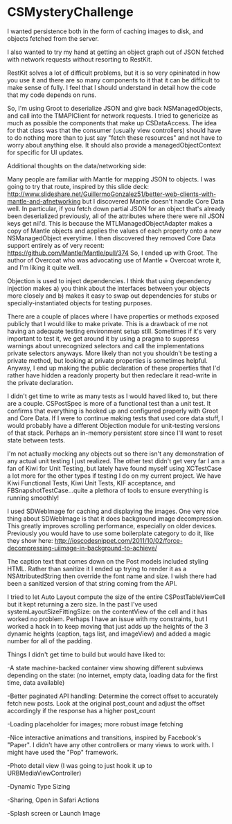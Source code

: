 CSMysteryChallenge
==================

I wanted persistence both in the form of caching images to disk, and objects fetched from the server.

I also wanted to try my hand at getting an object graph out of JSON fetched with network requests without resorting to RestKit.

RestKit solves a lot of difficult problems, but it is so very opininated in how you use it and there are so many components to it that it can be difficult to make sense of fully. I feel that I should understand in detail how the code that my code depends on runs.

So, I'm using Groot to deserialize JSON and give back NSManagedObjects, and call into the TMAPIClient for network requests. I tried to genericize as much as possible the components that make up CSDataAccess. The idea for that class was that the consumer (usually view controllers) should have to do nothing more than to just say "fetch these resources" and not have to worry about anything else. It should also provide a managedObjectContext for specific for UI updates.

Additional thoughts on the data/networking side: 

Many people are familiar with Mantle for mapping JSON to objects. I was going to try that route, inspired by this slide deck: http://www.slideshare.net/GuillermoGonzalez51/better-web-clients-with-mantle-and-afnetworking but I discovered Mantle doesn't handle Core Data well. In particular, if you fetch down partial JSON for an object that's already been deserialized previously, all of the attributes where there were nil JSON keys get nil'd. This is because the MTLManagedObjectAdapter makes a copy of Mantle objects and applies the values of each property onto a new NSManagedObject everytime. I then discovered they removed Core Data support entirely as of very recent: https://github.com/Mantle/Mantle/pull/374 So, I ended up with Groot. The author of Overcoat who was advocating use of Mantle + Overcoat wrote it, and I'm liking it quite well.

Objection is used to inject dependencies. I think that using dependency injection makes a) you think about the interfaces between your objects more closely and b) makes it easy to swap out dependencies for stubs or specially-instantiated objects for testing purposes.

There are a couple of places where I have properties or methods exposed publicly that I would like to make private. This is a drawback of me not having an adequate testing environment setup still. Sometimes if it's very important to test it, we get around it by using a pragma to suppress warnings about unrecognized selectors and call the implementations private selectors anyways. More likely than not you shouldn't be testing a private method, but looking at private properties is sometimes helpful. Anyway, I end up making the public declaration of these properties that I'd rather have hidden a readonly property but then redeclare it read-write in the private declaration.

I didn't get time to write as many tests as I would haved liked to, but there are a couple. CSPostSpec is more of a functional test than a unit test. It confirms that everything is hooked up and configured properly with Groot and Core Data. If I were to continue making tests that used core data stuff, I would probably have a different Objection module for unit-testing versions of that stack. Perhaps an in-memory persistent store since I'll want to reset state between tests.

 I'm not actually mocking any objects out so there isn't any demonstration of any actual unit testing I just realized. The other test didn't get very far
 I am a fan of Kiwi for Unit Testing, but lately have found myself using XCTestCase a lot more for the other types if testing I do on my current project. We have Kiwi Functional Tests, Kiwi Unit Tests, KIF acceptance, and FBSnapshotTestCase...quite a plethora of tools to ensure everything is running smoothly!

I used SDWebImage for caching and displaying the images. One very nice thing about SDWebImage is that it does background image decompression. This greatly improves scrolling performance, especially on older devices. Previously you would have to use some boilerplate category to do it, like they show here: http://ioscodesnippet.com/2011/10/02/force-decompressing-uiimage-in-background-to-achieve/

The caption text that comes down on the Post models included styling HTML. Rather than sanitize it I ended up trying to render it as a NSAttributedString then override the font name and size. I wish there had been a sanitized version of that string coming from the API.

I tried to let Auto Layout compute the size of the entire CSPostTableViewCell but it kept returning a zero size. In the past I've used systemLayoutSizeFittingSize: on the contentView of the cell and it has worked no problem. Perhaps I have an issue with my constraints, but I worked a hack in to keep moving that just adds up the heights of the 3 dynamic heights (caption, tags list, and imageView) and added a magic number for all of the padding.




Things I didn't get time to build but would have liked to:

-A state machine-backed container view showing different subviews depending on the state: (no internet, empty data, loading data for the first time, data available)

-Better paginated API handling: Determine the correct offset to accurately fetch new posts. Look at the original post_count and adjust the offset accordingly if the response has a higher post_count

-Loading placeholder for images; more robust image fetching

-Nice interactive animations and transitions, inspired by Facebook's "Paper". I didn't have any other controllers or many views to work with. I might have used the "Pop" framework.

-Photo detail view (I was going to just hook it up to URBMediaViewController)

-Dynamic Type Sizing

-Sharing, Open in Safari Actions

-Splash screen or Launch Image


